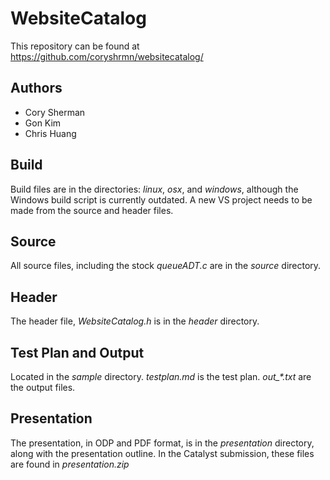 WebsiteCatalog
==============
This repository can be found at https://github.com/coryshrmn/websitecatalog/

Authors
-------
* Cory Sherman
* Gon Kim
* Chris Huang

Build
-----
Build files are in the directories: *linux*, *osx*, and *windows*,
although the Windows build script is currently outdated.
A new VS project needs to be made from the source and header files.

Source
------
All source files, including the stock *queueADT.c* are in the *source* directory.

Header
------
The header file, *WebsiteCatalog.h* is in the *header* directory.

Test Plan and Output
--------------------
Located in the *sample* directory.
*testplan.md* is the test plan.
*out_\*.txt* are the output files.

Presentation
------------
The presentation, in ODP and PDF format, is in the *presentation* directory, along with the presentation outline.
In the Catalyst submission, these files are found in *presentation.zip*

